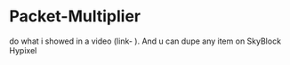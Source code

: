 # Packet-Multiplier
do what i showed  in a video (link- ). And u can dupe any item on SkyBlock Hypixel
